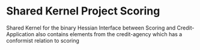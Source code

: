 # Shared Kernel Project Scoring

Shared Kernel for the binary Hessian Interface between Scoring and Credit-Application also contains elements from the credit-agency which has a conformist relation to scoring
